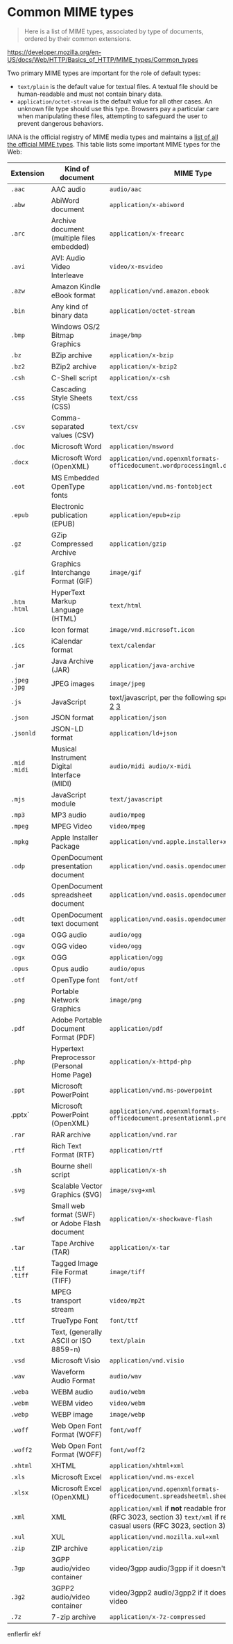 # Common MIME types

> Here is a list of MIME types, associated by type of documents, ordered by their common extensions.

https://developer.mozilla.org/en-US/docs/Web/HTTP/Basics_of_HTTP/MIME_types/Common_types

Two primary MIME types are important for the role of default types:

*   `text/plain` is the default value for textual files. A textual file should be human-readable and must not contain binary data.
*   `application/octet-stream` is the default value for all other cases. An unknown file type should use this type. Browsers pay a particular care when manipulating these files, attempting to safeguard the user to prevent dangerous behaviors.

IANA is the official registry of MIME media types and maintains a [list of all the official MIME types](http://www.iana.org/assignments/media-types/media-types.xhtml). This table lists some important MIME types for the Web:

|Extension|Kind of document|MIME Type|
|---|---|---|
|`.aac`|AAC audio|`audio/aac`|
|`.abw`|AbiWord document|`application/x-abiword`|
|`.arc`|Archive document (multiple files embedded)|`application/x-freearc`|
|`.avi`|AVI: Audio Video Interleave|`video/x-msvideo`|
|`.azw`|Amazon Kindle eBook format|`application/vnd.amazon.ebook`|
|`.bin`|Any kind of binary data|`application/octet-stream`|
|`.bmp`|Windows OS/2 Bitmap Graphics|`image/bmp`|
|`.bz`|BZip archive|`application/x-bzip`|
|`.bz2`|BZip2 archive|`application/x-bzip2`|
|`.csh`|C-Shell script|`application/x-csh`|
|`.css`|Cascading Style Sheets (CSS)|`text/css`|
|`.csv`|Comma-separated values (CSV)|`text/csv`|
|`.doc`|Microsoft Word|`application/msword`|
|`.docx`|Microsoft Word (OpenXML)|`application/vnd.openxmlformats-officedocument.wordprocessingml.document`|
|`.eot`|MS Embedded OpenType fonts|`application/vnd.ms-fontobject`|
|`.epub`|Electronic publication (EPUB)|`application/epub+zip`|
|`.gz`|GZip Compressed Archive|`application/gzip`|
|`.gif`|Graphics Interchange Format (GIF)|`image/gif`|
|`.htm` `.html`|HyperText Markup Language (HTML)|`text/html`|
|`.ico`|Icon format|`image/vnd.microsoft.icon`|
|`.ics`|iCalendar format|`text/calendar`|
|`.jar`|Java Archive (JAR)|`application/java-archive`|
|`.jpeg` `.jpg`|JPEG images|`image/jpeg`|
|`.js`|JavaScript|text/javascript, per the following specifications: [1](https://html.spec.whatwg.org/multipage/#scriptingLanguages) [2](https://html.spec.whatwg.org/multipage/#dependencies:willful-violation) [3](https://datatracker.ietf.org/doc/draft-ietf-dispatch-javascript-mjs/)|
| `.json`   | JSON format    | `application/json`    |
| `.jsonld` | JSON-LD format | `application/ld+json` |
|`.mid` `.midi`|Musical Instrument Digital Interface (MIDI)|`audio/midi audio/x-midi`|
|`.mjs`|JavaScript module|`text/javascript`|
|`.mp3`|MP3 audio|`audio/mpeg`|
|`.mpeg`|MPEG Video|`video/mpeg`|
|`.mpkg`|Apple Installer Package|`application/vnd.apple.installer+xml`|
|`.odp`|OpenDocument presentation document|`application/vnd.oasis.opendocument.presentation`|
|`.ods`|OpenDocument spreadsheet document|`application/vnd.oasis.opendocument.spreadsheet`|
|`.odt`|OpenDocument text document|`application/vnd.oasis.opendocument.text`|
|`.oga`|OGG audio|`audio/ogg`|
|`.ogv`|OGG video|`video/ogg`|
|`.ogx`|OGG|`application/ogg`|
|`.opus`|Opus audio|`audio/opus`|
|`.otf`|OpenType font|`font/otf`|
|`.png`|Portable Network Graphics|`image/png`|
|`.pdf`|Adobe Portable Document Format (PDF)|`application/pdf`|
|`.php`|Hypertext Preprocessor (Personal Home Page)|`application/x-httpd-php`|
|`.ppt`|Microsoft PowerPoint|`application/vnd.ms-powerpoint`|
|.pptx`|Microsoft PowerPoint (OpenXML)|`application/vnd.openxmlformats-officedocument.presentationml.presentation`|
|`.rar`|RAR archive|`application/vnd.rar`|
|`.rtf`|Rich Text Format (RTF)|`application/rtf`|
|`.sh`|Bourne shell script|`application/x-sh`|
|`.svg`|Scalable Vector Graphics (SVG)|`image/svg+xml`|
|`.swf`|Small web format (SWF) or Adobe Flash document|`application/x-shockwave-flash`|
|`.tar`|Tape Archive (TAR)|`application/x-tar`|
|`.tif` `.tiff`|Tagged Image File Format (TIFF)|`image/tiff`|
|`.ts`|MPEG transport stream|`video/mp2t`|
|`.ttf`|TrueType Font|`font/ttf`|
|`.txt`|Text, (generally ASCII or ISO 8859-n)|`text/plain`|
|`.vsd`|Microsoft Visio|`application/vnd.visio`|
|`.wav`|Waveform Audio Format|`audio/wav`|
|`.weba`|WEBM audio|`audio/webm`|
|`.webm`|WEBM video|`video/webm`|
|`.webp`|WEBP image|`image/webp`|
|`.woff`|Web Open Font Format (WOFF)|`font/woff`|
|`.woff2`|Web Open Font Format (WOFF)|`font/woff2`|
|`.xhtml`|XHTML|`application/xhtml+xml`|
|`.xls`|Microsoft Excel|`application/vnd.ms-excel`|
|`.xlsx`|Microsoft Excel (OpenXML)|`application/vnd.openxmlformats-officedocument.spreadsheetml.sheet`|
|`.xml`|XML|`application/xml` if **not** readable from casual users (RFC 3023, section 3) `text/xml` if readable from casual users (RFC 3023, section 3)|
|`.xul`|XUL|`application/vnd.mozilla.xul+xml`|
|`.zip`|ZIP archive|`application/zip`|
|`.3gp`|3GPP audio/video container|video/3gpp audio/3gpp if it doesn't contain video|
|`.3g2`|3GPP2 audio/video container|video/3gpp2 audio/3gpp2 if it doesn't contain video|
| `.7z` | 7-zip archive | `application/x-7z-compressed` |

enflerfir
ekf
